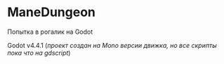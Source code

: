 # ManeDungeon

Попытка в рогалик на Godot

Godot v4.4.1
(*проект создан на Mono версии движка, но все скрипты пока что на gdscript*)
